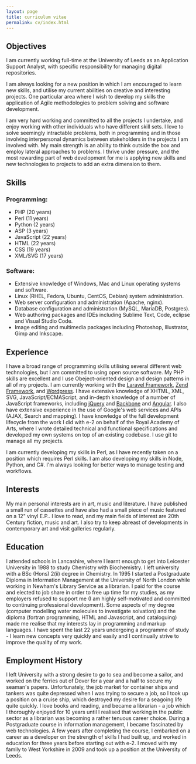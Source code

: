 ```yaml
---
layout: page
title: curriculum vitae
permalink: cv/index.html
---
```


Objectives
----------

I am currently working full-time at the University of Leeds as an Application Support Analyst, with specific responsibility for managing digital repositories.

I am always looking for a new position in which I am encouraged to learn new skills, and utilise my current abilities on creative and interesting projects. One particular area where I wish to develop my skills the application of Agile methodologies to problem solving and software development.

I am very hard working and committed to all the projects I undertake, and enjoy working with other individuals who have different skill sets. I love to solve seemingly intractable problems, both in programming and in those involving interpersonal dynamics between stakeholders in the projects I am involved with. My main strength is an ability to think outside the box and employ lateral approaches to problems. I thrive under pressure, and the most rewarding part of web development for me is applying new skills and new technologies to projects to add an extra dimension to them.

Skills
------

### Programming:

* PHP (20 years)
* Perl (11 years)
* Python (2 years)
* ASP (3 years)
* JavaScript (22 years)
* HTML (22 years)
* CSS (19 years)
* XML/SVG (17 years)

### Software:

* Extensive knowledge of Windows, Mac and Linux operating systems and software.
* Linux (RHEL, Fedora, Ubuntu, CentOS, Debian) system administration.
* Web server configuration and administration (Apache, nginx).
* Database configuration and administration (MySQL, MariaDB, Postgres).
* Web authoring packages and IDEs including Sublime Text, Code, eclipse and Visual Studio Code.
* Image editing and multimedia packages including Photoshop, Illustrator, Gimp and Inkscape.

Experience
----------

I have a broad range of programming skills utilising several different web technologies, but I am committed to using open source software. My PHP skills are excellent and I use Obeject-oriented design and design patterns in all of my projects. I am currently working with the [Laravel Framework](https://laravel.com/), [Zend Framework](framework.zend.com), and [Wordpress](www.wordpress.org). I have extensive knowledge of XHTML, XML, SVG, JavaScript/ECMAScript, and in-depth knowledge of a number of JavaScript frameworks, including [jQuery](http://jquery.com) and [Backbone](http://backbonejs.org/) and [Angular](https://angularjs.org/). I also have extensive experience in the use of Google's web services and APIs (AJAX, Search and mapping). I have knowledge of the full development lifecycle from the work I did with e-2 on behalf of the Royal Academy of Arts, where I wrote detailed technical and functional specifications and developed my own systems on top of an existing codebase. I use git to manage all my projects.

I am currently developing my skills in Perl, as I have recently taken on a position which requires Perl skills. I am also developing my skills in Node, Python, and C#. I'm always looking for better ways to manage testing and workflows.

Interests
---------

My main personal interests are in art, music and literature. I have published a small run of cassettes and have also had a small piece of music featured on a 12" vinyl E.P.. I love to read, and my main fields of interest are 20th Century fiction, music and art. I also try to keep abreast of developments in contemporary art and visit galleries regularly.

Education
---------

I attended schools in Lancashire, where I learnt enough to get into Leicester University in 1988 to study Chemistry with Biochemistry. I left university with a BSc (Hons) 2(ii) degree in Chemistry. In 1995 I started a Postgraduate Diploma in Information Management at the University of North London while working in Newham's Library Service as a librarian. I paid for the course and elected to job share in order to free up time for my studies, as my employers refused to support me (I am highly self-motivated and committed to continuing professional development). Some aspects of my degree (computer modelling water molecules to investigate solvation) and the diploma (fortran programming, HTML and Javascript, and cataloguing) made me realise that my interests lay in programming and markup languages. I have spent the last 22 years undergoing a programme of study - I learn new concepts very quickly and easily and I continually strive to improve the quality of my work.

Employment History
------------------

I left University with a strong desire to go to sea and become a sailor, and worked on the ferries out of Dover for a year and a half to secure my seaman's papers. Unfortunately, the job market for container ships and tankers was quite depressed when I was trying to secure a job, so I took up a position on a cruise ship, which destroyed my desire for a seagoing life quite quickly. I love books and reading, and became a librarian - a job which I thoroughly enjoyed for 10 years until I realised that working in the public sector as a librarian was becoming a rather tenuous career choice. During a Postgraduate course in information management, I became fascinated by web technologies. A few years after completing the course, I embarked on a career as a developer on the strength of skills I had built up, and worked in education for three years before starting out with e-2. I moved with my family to West Yorkshire in 2009 and took up a position at the University of Leeds.
